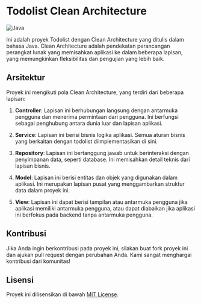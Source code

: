 # Todolist Clean Architecture

![Java](https://img.shields.io/badge/Java-20%2B-orange) 

Ini adalah proyek Todolist dengan Clean Architecture yang ditulis dalam bahasa Java. Clean Architecture adalah pendekatan perancangan perangkat lunak yang memisahkan aplikasi ke dalam beberapa lapisan, yang memungkinkan fleksibilitas dan pengujian yang lebih baik.

## Arsitektur

Proyek ini mengikuti pola Clean Architecture, yang terdiri dari beberapa lapisan:

1. **Controller**: Lapisan ini berhubungan langsung dengan antarmuka pengguna dan menerima permintaan dari pengguna. Ini berfungsi sebagai penghubung antara dunia luar dan lapisan aplikasi.

2. **Service**: Lapisan ini berisi bisnis logika aplikasi. Semua aturan bisnis yang berkaitan dengan todolist diimplementasikan di sini.

3. **Repository**: Lapisan ini bertanggung jawab untuk berinteraksi dengan penyimpanan data, seperti database. Ini memisahkan detail teknis dari lapisan bisnis.

4. **Model**: Lapisan ini berisi entitas dan objek yang digunakan dalam aplikasi. Ini merupakan lapisan pusat yang menggambarkan struktur data dalam proyek ini.

5. **View**: Lapisan ini dapat berisi tampilan atau antarmuka pengguna jika aplikasi memiliki antarmuka pengguna, atau dapat diabaikan jika aplikasi ini berfokus pada backend tanpa antarmuka pengguna.


## Kontribusi

Jika Anda ingin berkontribusi pada proyek ini, silakan buat fork proyek ini dan ajukan pull request dengan perubahan Anda. Kami sangat menghargai kontribusi dari komunitas!

## Lisensi

Proyek ini dilisensikan di bawah [MIT License](LICENSE).
